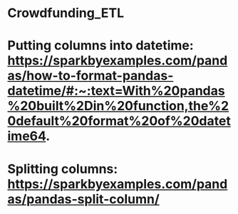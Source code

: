 # Crowdfunding_ETL

# Putting columns into datetime: https://sparkbyexamples.com/pandas/how-to-format-pandas-datetime/#:~:text=With%20pandas%20built%2Din%20function,the%20default%20format%20of%20datetime64.

# Splitting columns: https://sparkbyexamples.com/pandas/pandas-split-column/
